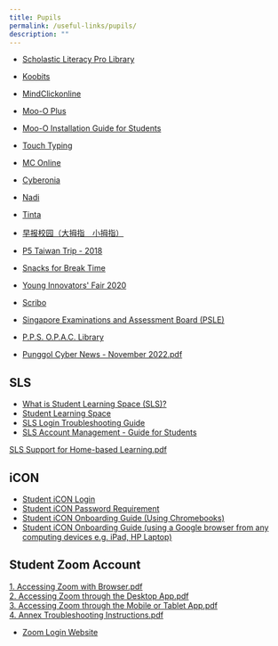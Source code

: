 ```yaml
---
title: Pupils
permalink: /useful-links/pupils/
description: ""
---
```

*   [Scholastic Literacy Pro Library](https://slz02.scholasticlearningzone.com/resources/dp-int/dist/#/login3/SGPDT3K)
*   [Koobits](https://member.koobits.com/)
*   [MindClickonline](http://www.mindclickonline.com/)
*   [Moo-O Plus](https://plus.moo-o.com/)
*   [Moo-O Installation Guide for Students](/files/Installation%20guide%20for%20Student%202020%20(Moo-O%20Plus).pdf)
*   [Touch Typing](https://www.bbc.co.uk/guides/z3c6tfr)
*   [MC Online](https://www.mconline.sg/)
*   [Cyberonia](http://www.cyberonia.org.sg/)
*   [Nadi](https://nadi.edumall.sg/nadi/slot/u100/arkib/2011/julai/index.htm)
*   [Tinta](https://tinta.edumall.sg/mekar/slot/u112/PRI/index.html)
*   [早报校园（大拇指　小拇指）](https://zbschools.sg/)
*   [P5 Taiwan Trip - 2018](http://s1174.photobucket.com/user/Pearlp20/slideshow/PPS%20Taiwan%202018)
*   [Snacks for Break Time](/files/Snacks%20For%20Break%20Time.pdf)
*   [Young Innovators' Fair 2020](https://go.gov.sg/ivp-fair-2020/)
*   [Scribo](https://www.literatu.com/#/)
*   [Singapore Examinations and Assessment Board (PSLE)](https://www.seab.gov.sg/home/examinations/psle)
*   [P.P.S. O.P.A.C. Library](https://schoolibrary.moe.edu.sg/punggolpri/cgi-bin/spydus.exe/MSGTRN/WPAC/HOME)  
    
*   [Punggol Cyber News - November 2022.pdf](/files/Punggol%20Cyber%20News%20-%20November%202022.pdf)
    

SLS
---

*   [What is Student Learning Space (SLS)?](https://www.youtube.com/watch?v=eKIHRVWxYPI)
*   [Student Learning Space](https://learning.moe.edu.sg/)
*   [SLS Login Troubleshooting Guide](https://static.learning.moe.edu.sg/UserGuide/login-troubleshooting.html)
*   [SLS Account Management - Guide for Students](http://shorturl.at/kuPV4)

[SLS Support for Home-based Learning.pdf](/files/SLS%20Support%20for%20Home-based%20Learning.pdf)

iCON
----

*   [Student iCON Login](https://workspace.google.com/dashboard)
*   [Student iCON Password Requirement](https://drive.google.com/file/d/1GjW93FmNQh-KE_ZFXEla6WhfwilkJlPV/view?usp=sharing)
*   [Student iCON Onboarding Guide (Using Chromebooks)](https://drive.google.com/file/d/1xfODmtFNFVDerq98M8DEz0lOUSBk2-o0/view)
*   [Student iCON Onboarding Guide (using a Google browser from any computing devices e.g. iPad, HP Laptop)](https://drive.google.com/file/d/1kACPz5QDLl_LtL3YdZDgOwqEP7Tsju2g/view)

Student Zoom Account
--------------------

[1\. Accessing Zoom with Browser.pdf](/files/1%20Accessing%20Zoom%20with%20Browser.pdf)   
[2\. Accessing Zoom through the Desktop App.pdf](/files/2%20Accessing%20Zoom%20through%20the%20Desktop%20App.pdf)    
[3\. Accessing Zoom through the Mobile or Tablet App.pdf](/files/3%20Accessing%20Zoom%20through%20the%20Mobile%20or%20Tablet%20App.pdf)    
[4\. Annex Troubleshooting Instructions.pdf](/files/4%20Annex%20Troubleshooting%20Instructions.pdf)

*   [Zoom Login Website](https://students-edu-sg.zoom.us/)